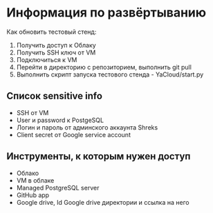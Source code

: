 # Информация по развёртыванию

Как обновить тестовый стенд:

1. Получить доступ к Облаку
2. Получить SSH ключ от VM
3. Подключиться к VM
4. Перейти в директорию с репозиторием, выполнить git pull
5. Выполнить скрипт запуска тестового стенда - YaCloud/start.py

## Список sensitive info

- SSH от VM
- User и password к PostgeSQL
- Логин и пароль от админского аккаунта Shreks
- Client secret от Google service account

## Инструменты, к которым нужен доступ

- Облако
- VM в облаке
- Managed PostgreSQL server
- GitHub app
- Google drive, Id Google drive директории и ссылка на него
